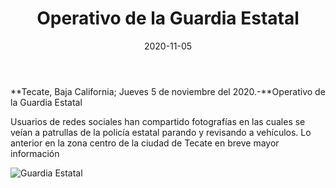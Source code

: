 ﻿---
layout: blog
title:  "Operativo de la Guardia Estatal"
date:   2020-11-05  
categories: tecate
permalink: /:categories/:title:output_ext
image: /img/cnr/operativo-de-la-guardia-estatal.jpg
alt: "Rosarito Centro"
autor: "CNR Noticias - Canal 73"
---


**Tecate, Baja California;  Jueves 5 de noviembre del 2020.-**Operativo de la Guardia Estatal


Usuarios de redes sociales han compartido fotografías en las cuales se veían a patrullas de la policía estatal parando y revisando a vehículos. Lo anterior en la zona centro de la ciudad de Tecate en breve mayor información

<div id="carouselExampleSlidesOnly" class="carousel slide" data-ride="carousel">
  <div class="carousel-inner">
    <div class="carousel-item active">
       <img class="d-block w-100" src="/img/cnr/operativo-de-la-guardia-estatal.jpg" loading="lazy"  alt="Guardia Estatal">
    </div>
  </div>
</div>
